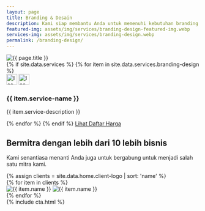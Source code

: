 ```yaml
---
layout: page
title: Branding & Desain
description: Kami siap membantu Anda untuk memenuhi kebutuhan branding dan desain baik untuk kebutuhan digital marketing maupun kebutuhan cetak.
featured-img: assets/img/services/branding-design-featured-img.webp
services-img: assets/img/services/branding-design.webp
permalink: /branding-design/
---
```


<section class="container py-4 py-sm-5 my-md-2 my-lg-3 my-xl-4 my-xxl-5">
	<div class="row align-items-center py-4 py-xl-5 my-2">
		<div class="col-md-6 offset-xl-1 order-md-2 pb-2 mb-4 mb-md-0">
			<img class="rounded" src="{{ page.services-img | relative_url }}" alt="{{ page.title }}">
		</div>
		<div class="col-md-6 col-xl-5 order-md-1">
			<div class="pe-md-4 pe-xl-0">
				<div class="row row-cols-2">
					{% if site.data.services %}
						{% for item in site.data.services.branding-design %}
						<div class="col mb-5">
							<div class="d-table bg-secondary rounded-1 p-2 mb-3">
								<img class="d-block d-dark-mode-none m-1" src="{{ item.service-icon-dark | relative_url }}" width="28" alt="Icon">
								<img class="d-none d-dark-mode-block m-1" src="{{ item.service-icon-light | relative_url  }}" width="28" alt="Icon">
							</div>
							<h3 class="h5 mb-2">{{ item.service-name }}</h3>
							<p class="fs-sm mb-0">{{ item.service-description }}</p>
						</div>
						{% endfor %}
					{% endif %}
					<a class="btn btn-outline-dark btn-lg mx-auto" href="/pricing/">Lihat Daftar Harga</a>
				</div>
			</div>
		</div>
	</div>
</section>
<section class="container py-4 py-sm-5 my-md-2 my-lg-3 my-xl-4 my-xxl-5">
	<h2 class="h1 text-center">Bermitra dengan lebih dari 10 lebih bisnis</h2>
	<p class="text-center pb-2 pb-sm-3">Kami senantiasa menanti Anda juga untuk bergabung untuk menjadi salah satu mitra kami.</p>
    {% assign clients = site.data.home.client-logo | sort: 'name' %}
	<div class="row row-cols-2 row-cols-md-4 g-2 g-md-4">
		{% for item in clients %}
		<div class="col">
			<img class="d-block d-dark-mode-none mx-auto mb-3" src="{{ item.logo-dark | relative_url }}" width="{{ item.width }}" alt="{{ item.name }}" data-bs-container="body" data-bs-toggle="popover" data-bs-placement="top" data-bs-trigger="hover" data-bs-content="{{ item.name }}">
			<img class="d-none d-dark-mode-block mx-auto mb-3" src="{{ item.logo-light | relative_url }}" width="{{ item.width }}" alt="{{ item.name }}" data-bs-container="body" data-bs-toggle="popover" data-bs-placement="top" data-bs-trigger="hover" data-bs-content="{{ item.name }}">
		</div>
		{% endfor %}
	</div>
</section>
{% include cta.html %}